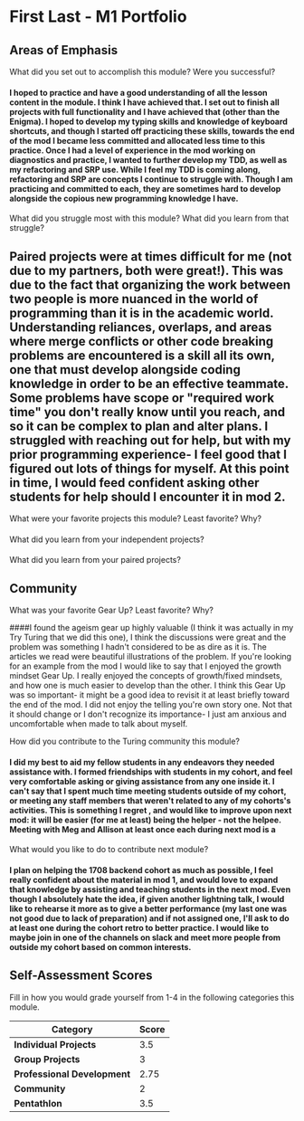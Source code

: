 # First Last - M1 Portfolio

## Areas of Emphasis

What did you set out to accomplish this module? Were you successful?
#### I hoped to practice and have a good understanding of all the lesson content in the module. I think I have achieved that. I set out to finish all projects with full functionality and I have achieved that (other than the Enigma). I hoped to develop my typing skills and knowledge of keyboard shortcuts, and though I started off practicing these skills, towards the end of the mod I became less committed and allocated less time to this practice. Once I had a level of experience in the mod working on diagnostics and practice, I wanted to further develop my TDD, as well as my refactoring and SRP use. While I feel my TDD is coming along, refactoring and SRP are concepts I continue to struggle with. Though I am practicing and committed to each, they are sometimes hard to develop alongside the copious new programming knowledge I have.

What did you struggle most with this module? What did you learn from that struggle?
## Paired projects were at times difficult for me (not due to my partners, both were great!). This was due to the fact that organizing the work between two people is more nuanced in the world of programming than it is in the academic world. Understanding reliances, overlaps, and areas where merge conflicts or other code breaking problems are encountered is a skill all its own, one that must develop alongside coding knowledge in order to be an effective teammate. Some problems have scope or "required work time" you don't really know until you reach, and so it can be complex to plan and alter plans. I struggled with reaching out for help, but with my prior programming experience- I feel good that I figured out lots of things for myself. At this point in time, I would feed confident asking other students for help should I encounter it in mod 2.

What were your favorite projects this module? Least favorite? Why?
####

What did you learn from your independent projects?
####

What did you learn from your paired projects?
####

## Community

What was your favorite Gear Up? Least favorite? Why?

####I found the ageism gear up highly valuable (I think it was actually in my Try Turing that we did this one), I think the discussions were great and the problem was something I hadn't considered to be as dire as it is. The articles we read were beautiful illustrations of the problem. If you're looking for an example from the mod I would like to say that I enjoyed the growth mindset Gear Up. I really enjoyed the concepts of growth/fixed mindsets, and how one is much easier to develop than the other. I think this Gear Up was so important- it might be a good idea to revisit it at least briefly toward the end of the mod. I did not enjoy the telling you're own story one. Not that it should change or I don't recognize its importance- I just am anxious and uncomfortable when made to talk about myself.

How did you contribute to the Turing community this module?
#### I did my best to aid my fellow students in any endeavors they needed assistance with. I formed friendships with students in my cohort, and feel very comfortable asking or giving assistance from any one inside it. I can't say that I spent much time meeting students outside of my cohort, or meeting any staff members that weren't related to any of my cohorts's activities. This is something I regret , and would like to improve upon next mod: it will be easier (for me at least) being the helper - not the helpee. Meeting with Meg and Allison at least once each during next mod is a

What would you like to do to contribute next module?
#### I plan on helping the 1708 backend cohort as much as possible, I feel really confident about the material in mod 1, and would love to expand that knowledge by assisting and teaching students in the next mod. Even though I absolutely hate the idea, if given another lightning talk, I would like to rehearse it more as to give a better performance (my last one was not good due to lack of preparation) and if not assigned one, I'll ask to do at least one during the cohort retro to better practice. I would like to maybe join in one of the channels on slack and meet more people from outside my cohort based on common interests.


## Self-Assessment Scores

Fill in how you would grade yourself from 1-4 in the following categories this module.

| Category                     | Score    |
| -----------------------------| -------  |
| **Individual Projects**      |   3.5    |
| **Group Projects**           |   3      |
| **Professional Development** |   2.75   |
| **Community**                |   2      |
| **Pentathlon**               |   3.5    |

